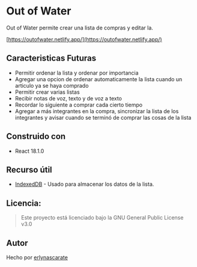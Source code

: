 # Out of Water

Out of Water permite crear una lista de compras y editar la.

[https://outofwater.netlify.app/](https://outofwater.netlify.app/)

## Caracteristicas Futuras

-   Permitir ordenar la lista y ordenar por importancia
-   Agregar una opcion de ordenar automaticamente la lista cuando un articulo ya se haya comprado
-   Permitir crear varias listas
-   Recibir notas de voz, texto y de voz a texto
-   Recordar lo siguiente a comprar cada cierto tiempo
-   Agregar a más integrantes en la compra, sincronizar la lista de los integrantes y avisar cuando se terminó de comprar las cosas de la lista

## Construido con

-   React 18.1.0

## Recurso útil

-   [IndexedDB](https://web.dev/indexeddb/) - Usado para almacenar los datos de la lista.

## Licencia:

> Este proyecto está licenciado bajo la GNU General Public License v3.0

## Autor

Hecho por [erlynascarate](https://twitter.com/erlynascarate 'Erlyn Ascarate')
